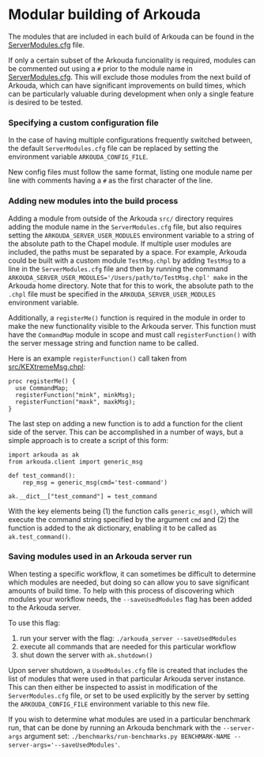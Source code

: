 # Modular building of Arkouda

The modules that are included in each build of Arkouda can be found in the [ServerModules.cfg](ServerModules.cfg) file.

If only a certain subset of the Arkouda funcionality is required, modules can be commented out using a `#` prior to the module name in [ServerModules.cfg](ServerModules.cfg). This will exclude those modules from the next build of Arkouda, which can have significant improvements on build times, which can be particularly valuable during development when only a single feature is desired to be tested.

### Specifying a custom configuration file

In the case of having multiple configurations frequently switched between, the default `ServerModules.cfg` file can be replaced by setting the environment variable `ARKOUDA_CONFIG_FILE`.

New config files must follow the same format, listing one module name per line with comments having a `#` as the first character of the line.

### Adding new modules into the build process

Adding a module from outside of the Arkouda `src/` directory requires adding the module name in the `ServerModules.cfg` file, but also requires setting the `ARKOUDA_SERVER_USER_MODULES` environment variable to a string of the absolute path to the Chapel module. If multiple user modules are included, the paths must be separated by a space. For example, Arkouda could be built with a custom module `TestMsg.chpl` by adding `TestMsg` to a line in the `ServerModules.cfg` file and then by running the command `ARKOUDA_SERVER_USER_MODULES='/Users/path/to/TestMsg.chpl' make` in the Arkouda home directory. Note that for this to work, the absolute path to the `.chpl` file must be specified in the `ARKOUDA_SERVER_USER_MODULES` environment variable.

Additionally, a `registerMe()` function is required in the module in order to make the new functionality visible to the Arkouda server. This function must have the `CommandMap` module in scope and must call `registerFunction()` with the server message string and function name to be called.

Here is an example `registerFunction()` call taken from [src/KEXtremeMsg.chpl](src/KExtremeMsg.chpl):
```
proc registerMe() {
  use CommandMap;
  registerFunction("mink", minkMsg);
  registerFunction("maxk", maxkMsg);
}
```

The last step on adding a new function is to add a function for the client side of the server. This can be accomplished in a number of ways, but a simple approach is to create a script of this form:
```
import arkouda as ak
from arkouda.client import generic_msg

def test_command():
    rep_msg = generic_msg(cmd='test-command')

ak.__dict__["test_command"] = test_command
```
With the key elements being (1) the function calls `generic_msg()`, which will execute the command string specified by the argument `cmd` and (2) the function is added to the ak dictionary, enabling it to be called as `ak.test_command()`.

### Saving modules used in an Arkouda server run

When testing a specific workflow, it can sometimes be difficult to determine which modules are needed, but doing so can allow you to save significant amounts of build time. To help with this process of discovering which modules your workflow needs, the `--saveUsedModules` flag has been added to the Arkouda server.

To use this flag:
1. run your server with the flag: `./arkouda_server --saveUsedModules`
2. execute all commands that are needed for this particular workflow
3. shut down the server with `ak.shutdown()`

Upon server shutdown, a `UsedModules.cfg` file is created that includes the list of modules that were used in that particular Arkouda server instance. This can then either be inspected to assist in modification of the `ServerModules.cfg` file, or set to be used explicitly by the server by setting the `ARKOUDA_CONFIG_FILE` environment variable to this new file.

If you wish to determine what modules are used in a particular benchmark run, that can be done by running an Arkouda benchmark with the `--server-args` argument set: `./benchmarks/run-benchmarks.py BENCHMARK-NAME --server-args='--saveUsedModules'`.